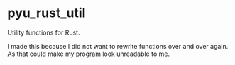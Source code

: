 # pyu_rust_util

Utility functions for Rust.

I made this because I did not want to rewrite functions over and over again. As that could make my program look unreadable to me.